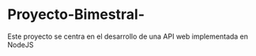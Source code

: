 # Proyecto-Bimestral-
Este proyecto se centra en el desarrollo de una API web implementada en NodeJS
